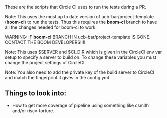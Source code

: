 These are the scripts that Circle CI uses to run the tests during a PR.

Note: This uses the most up to date version of ucb-bar/project-template (**boom-ci**) to run the tests.
Thus this requires the **boom-ci** branch to have all the changes needed for boom-ci to work.

WARNING: IF **boom-ci** BRANCH IN ucb-bar/project-template IS GONE. CONTACT THE BOOM DEVELOPERS!!!!

Note: This uses $SERVER and $CI_DIR which is given in the CircleCI env var setup to specify a server to build on.
To change these variables you must change the project settings of CircleCI.

Note: You also need to add the private key of the build server to CircleCI and match the fingerprint it gives in the config.yml

Things to look into:
--------------------
* How to get more coverage of pipeline using something like csmith and/or riscv-torture.
